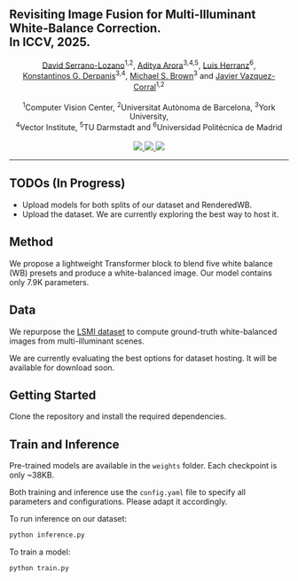 ## Revisiting Image Fusion for Multi-Illuminant White-Balance Correction.<br>In ICCV, 2025.


<p align="center">
  <a href="https://davidserra9.github.io/">David Serrano-Lozano</a><sup>1,2</sup>, 
  <a href="https://adityac8.github.io/">Aditya Arora</a><sup>3,4,5</sup>, 
  <a href="https://www.lherranz.org/">Luis Herranz</a><sup>6</sup>,<br>
  <a href="https://csprofkgd.github.io/">Konstantinos G. Derpanis</a><sup>3,4</sup>, 
  <a href="https://www.cse.yorku.ca/~mbrown/">Michael S. Brown</a><sup>3</sup> and 
  <a href="https://jvazquezcorral.github.io/">Javier Vazquez-Corral</a><sup>1,2</sup>
  <br><br>
  <sup>1</sup>Computer Vision Center, 
  <sup>2</sup>Universitat Autònoma de Barcelona, 
  <sup>3</sup>York University,<br>
  <sup>4</sup>Vector Institute, 
  <sup>5</sup>TU Darmstadt and 
  <sup>6</sup>Universidad Politécnica de Madrid
  <br><br>
  
  <a href="https://arxiv.org/abs/2503.14774">
    <img src="https://img.shields.io/badge/ArXiv-Paper-B31B1B">
  </a>
  <a href="https://revisitingmiwb.github.io">
    <img src="https://img.shields.io/badge/Project-Page-black">
  </a>
  <img src="https://img.shields.io/badge/Dataset-Soon-yellow">
</p>

***

## TODOs (In Progress)

- Upload models for both splits of our dataset and RenderedWB.
- Upload the dataset. We are currently exploring the best way to host it.

## Method

We propose a lightweight Transformer block to blend five white balance (WB) presets and produce a white-balanced image. Our model contains only 7.9K parameters.

## Data

We repurpose the [LSMI dataset](https://www.dykim.me/projects/lsmi) to compute ground-truth white-balanced images from multi-illuminant scenes.

We are currently evaluating the best options for dataset hosting. It will be available for download soon.

## Getting Started

Clone the repository and install the required dependencies.

## Train and Inference

Pre-trained models are available in the `weights` folder. Each checkpoint is only ~38KB.

Both training and inference use the `config.yaml` file to specify all parameters and configurations. Please adapt it accordingly.

To run inference on our dataset:
```bash
python inference.py
```

To train a model:
```bash
python train.py
```
